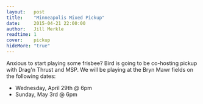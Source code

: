 ```yaml
---
layout:   post
title:    "Minneapolis Mixed Pickup"
date:     2015-04-21 22:00:00
author:   Jill Merkle
readtime: 1
cover:    pickup
hideMore: "true"
---
```


Anxious to start playing some frisbee? Bird is going to be co-hosting pickup with Drag'n Thrust and MSP. We will be playing at the Bryn Mawr fields on the following dates:

* Wednesday, April 29th @ 6pm
* Sunday, May 3rd @ 6pm
